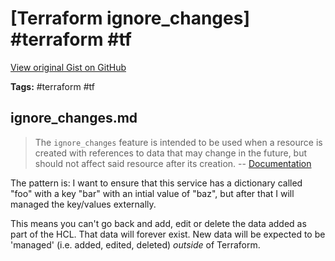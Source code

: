 # [Terraform ignore_changes] #terraform #tf

[View original Gist on GitHub](https://gist.github.com/Integralist/c78c6b991fdde95919721927d6995872)

**Tags:** #terraform #tf

## ignore_changes.md

> The `ignore_changes` feature is intended to be used when a resource is created with references to data that may change in the future, but should not affect said resource after its creation. -- [Documentation](https://www.terraform.io/docs/language/meta-arguments/lifecycle.html#ignore_changes)

The pattern is: I want to ensure that this service has a dictionary called "foo" with a key "bar" with an intial value of "baz", but after that I will managed the key/values externally.

This means you can't go back and add, edit or delete the data added as part of the HCL. That data will forever exist. New data will be expected to be 'managed' (i.e. added, edited, deleted) _outside_ of Terraform.

